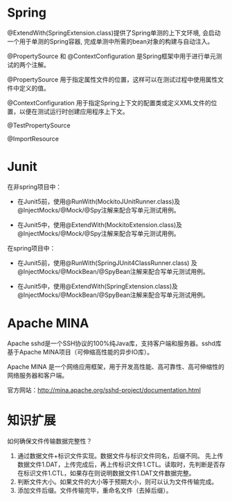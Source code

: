 # Spring

@ExtendWith(SpringExtension.class)提供了Spring单测的上下文环境, 会启动一个用于单测的Spring容器,
完成单测中所需的bean对象的构建与自动注入。

@PropertySource 和 @ContextConfiguration 是Spring框架中用于进行单元测试的两个注解。

@PropertySource 用于指定属性文件的位置，这样可以在测试过程中使用属性文件中定义的值。

@ContextConfiguration 用于指定Spring上下文的配置类或定义XML文件的位置，以便在测试运行时创建应用程序上下文。

@TestPropertySource

@ImportResource

# Junit

在非spring项目中：

* 在Junit5前，使用@RunWith(MockitoJUnitRunner.class)及@InjectMocks/@Mock/@Spy注解来配合写单元测试用例。

* 在Junit5中，使用@ExtendWith(MockitoExtension.class)及@InjectMocks/@Mock/@Spy注解来配合写单元测试用例。

在spring项目中：

* 在Junit5前，使用@RunWith(SpringJUnit4ClassRunner.class)
  及@InjectMocks/@MockBean/@SpyBean注解来配合写单元测试用例。

* 在Junit5中，使用@ExtendWith(SpringExtension.class)及@InjectMocks/@MockBean/@SpyBean注解来配合写单元测试用例。

# Apache MINA

Apache sshd是一个SSH协议的100%纯Java库，支持客户端和服务器。sshd库基于Apache MINA项目（可伸缩高性能的异步IO库）。

Apache MINA 是一个网络应用框架，用于开发高性能、高可靠性、高可伸缩性的网络服务器和客户端。

官方网站：http://mina.apache.org/sshd-project/documentation.html

# 知识扩展

如何确保文件传输数据完整性？
1. 通过数据文件+标识文件实现。数据文件与标识文件同名，后缀不同。
   先上传数据文件1.DAT，上传完成后，再上传标识文件1.CTL。读取时，先判断是否存在标识文件1.CTL，如果存在则说明数据文件1.DAT文件数据完整。
2. 判断文件大小。如果文件的大小等于预期大小，则可以认为文件传输完成。
2. 添加文件后缀。文件传输完毕，重命名文件（去掉后缀）。

